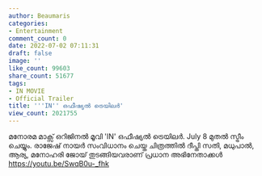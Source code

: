 ```yaml
---
author: Beaumaris
categories:
- Entertainment
comment_count: 0
date: 2022-07-02 07:11:31
draft: false
image: ''
like_count: 99603
share_count: 51677
tags:
- IN MOVIE
- Official Trailer
title: '''IN'' ഒഫീഷ്യൽ ട്രെയിലർ'
view_count: 2021755
---
```


മനോരമ മാക്സ് ഒറിജിനൽ മൂവി 'IN' ഒഫീഷ്യൽ ട്രെയിലർ. July 8 മുതൽ സ്ട്രീം ചെയ്യും. രാജേഷ് നായർ സംവിധാനം ചെയ്ത ചിത്രത്തിൽ ദീപ്തി സതി, മധുപാൽ, ആര്യ, മനോഹരി ജോയ് തുടങ്ങിയവരാണ് പ്രധാന അഭിനേതാക്കൾ https://youtu.be/SwqB0u-_fhk &nbsp;